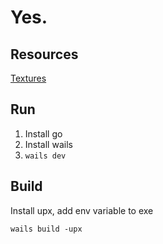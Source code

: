 # Yes.

## Resources

[Textures](https://ambientcg.com)

## Run

1. Install go
2. Install wails
3. `wails dev`

## Build

Install upx, add env variable to exe

`wails build -upx`
